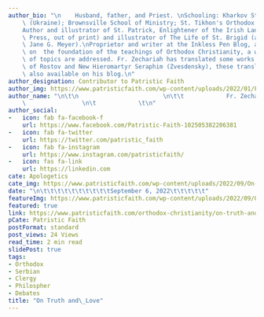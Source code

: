 ```yaml
---
author_bio: "\n    Husband, father, and Priest. \nSchooling: Kharkov State University\
    \ (Ukraine); Brownsville School of Ministry; St. Tikhon's Orthodox Seminary (M.Div.).\n\
    Author and illustrator of St. Patrick, Enlightener of the Irish Lands (Conciliar\
    \ Press, out of print) and illustrator of The Life of St. Brigid (authored by\
    \ Jane G. Meyer).\nProprietor and writer at the Inkless Pen Blog, at which, based\
    \ on  the foundation of the teachings of Orthodox Christianity, a wide variety\
    \ of topics are addressed. Fr. Zechariah has translated some works by St. Dimitry\
    \ of Rostov and New Hieromartyr Seraphim (Zvesdensky), these translations are\
    \ also available on his blog.\n"
author_designation: Contributor to Patristic Faith
author_img: https://www.patristicfaith.com/wp-content/uploads/2022/01/Fr.-Zechariah-Lynch-150x150.png
author_name: "\n\t\n                        \n\t\t            Fr. Zechariah Lynch\
    \                \n\t            \t\n"
author_social:
-   icon: fab fa-facebook-f
    url: https://www.facebook.com/Patristic-Faith-102505382206381
-   icon: fab fa-twitter
    url: https://twitter.com/patristic_faith
-   icon: fab fa-instagram
    url: https://www.instagram.com/patristicfaith/
-   icon: fas fa-link
    url: https://linkedin.com
cate: Apologetics
cate_img: https://www.patristicfaith.com/wp-content/uploads/2022/09/On-Truth-and-Love.png
date: "\n\t\t\t\t\t\t\t\t\t\tSeptember 6, 2022\t\t\t\t\t"
featureImg: https://www.patristicfaith.com/wp-content/uploads/2022/09/On-Truth-and-Love.png
featured: true
link: https://www.patristicfaith.com/orthodox-christianity/on-truth-and-love/
pCate: Patristic Faith
postFormat: standard
post_views: 24 Views
read_time: 2 min read
slidePost: true
tags:
- Orthodox
- Serbian
- Clergy
- Philospher
- Debates
title: "On Truth and\_Love"
---
```


